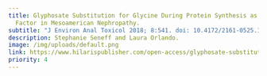 ```yaml
---
title: Glyphosate Substitution for Glycine During Protein Synthesis as a Causal
  Factor in Mesoamerican Nephropathy.
subtitle: "J Environ Anal Toxicol 2018; 8:541. doi: 10.4172/2161-0525.1000541"
description: Stephanie Seneff and Laura Orlando.
image: /img/uploads/default.png
link: https://www.hilarispublisher.com/open-access/glyphosate-substitution-for-glycine-during-protein-synthesis-as-a-causalfactor-in-mesoamerican-nephropathy-2161-0525-1000541.pdf
priority: 4
---
```

